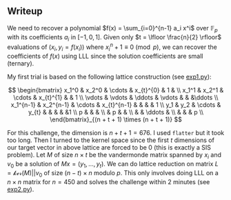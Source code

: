 
## Writeup

We need to recover a polynomial $`f(x) = \sum_{i=0}^{n-1} a_i x^i`$ over $`\mathbb{F}_{p}`$ with its coefficients $`a_i`$ in $`[-1, 0, 1]`$. Given only $`t = \lfloor \frac{n}{2} \rfloor`$ evaluations of $`(x_i, y_i=f(x_{i}))`$ where $`x_i^n  + 1 \equiv 0 \pmod{p}`$, we can recover the coefficients of $`f(x)`$ using LLL since the solution coefficients are small (ternary).

My first trial is based on the following lattice construction (see [exp1.py](./exp1.py)):

$$
\begin{bmatrix}
    x_1^0 & x_2^0 & \cdots & x_{t}^{0} & 1 & \\
    x_1^1 & x_2^1 & \cdots & x_{t}^{1} & & 1 \\
    \vdots & \vdots & \ddots & \vdots & & &\ddots \\
    x_1^{n-1} & x_2^{n-1} & \cdots & x_{t}^{n-1} & & & & 1 \\
    y_1 & y_2 & \cdots & y_{t} & & & & &1 \\
    p &  &  &  \\
     & p &  &  \\
     & & \ddots &  \\
     &  & & p \\
\end{bmatrix}_{(n + t + 1) \times (n + t + 1)}
$$

For this challenge, the dimension is $n + t + 1 = 676$. I used `flatter` but it took too long. Then I turned to the kernel space since the first $`t`$ dimensions of our target vector in above lattice are forced to be $`0`$ (this is exactly a SIS problem). Let $`M`$ of size $`n \times t`$ be the vandermonde matrix spanned by $`x_i`$ and $v_0$ be a solution of $`Mx = (y_1, \ldots, y_t)`$. We can do lattice reduction on matrix $`L = \mathcal{ker}(M) || v_0`$ of size $(n - t) \times n$ modulo $`p`$. This only involves doing LLL on a $`n \times n`$ matrix for $`n = 450`$ and solves the challenge within 2 minutes (see [exp2.py](./exp2.py)).


